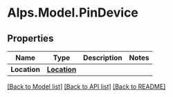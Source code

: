 # Alps.Model.PinDevice
## Properties

Name | Type | Description | Notes
------------ | ------------- | ------------- | -------------
**Location** | [**Location**](Location.md) |  | 

[[Back to Model list]](../README.md#documentation-for-models) [[Back to API list]](../README.md#documentation-for-api-endpoints) [[Back to README]](../README.md)

